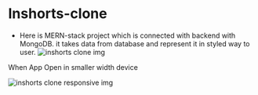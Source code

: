 # Inshorts-clone
- Here is MERN-stack project which is connected with backend with MongoDB. it takes data from database and represent it in styled way to user.
![inshorts clone img](https://github.com/Arpit9945/Inshorts-clone/assets/134361516/fe0defd2-2aea-4e17-9d30-c11ae30fc1be)

When App Open in smaller width device

![inshorts clone responsive img](https://github.com/Arpit9945/Inshorts-clone/assets/134361516/080c0c51-1923-4ef8-90b6-2fe17da8f34c)
